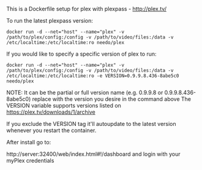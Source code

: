 This is a Dockerfile setup for plex with plexpass - http://plex.tv/

To run the latest plexpass version:

```
docker run -d --net="host" --name="plex" -v /path/to/plex/config:/config -v /path/to/video/files:/data -v /etc/localtime:/etc/localtime:ro needo/plex
```

If you would like to specify a specific version of plex to run:

```
docker run -d --net="host" --name="plex" -v /path/to/plex/config:/config -v /path/to/video/files:/data -v /etc/localtime:/etc/localtime:ro -e VERSION=0.9.9.8.436-8abe5c0 needo/plex
```

NOTE: It can be the partial or full version name (e.g. 0.9.9.8 or 0.9.9.8.436-8abe5c0) replace with the version you desire in the command above
The VERSION variable supports versions listed on https://plex.tv/downloads/1/archive

If you exclude the VERSION tag it'll autoupdate to the latest version whenever you restart the container.

After install go to:

http://server:32400/web/index.html#!/dashboard and login with your myPlex credentials
